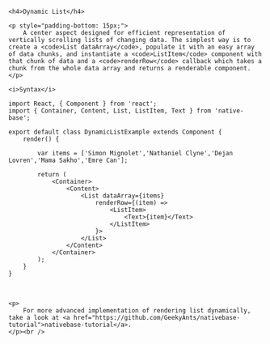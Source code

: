 <div class="section" id="dynamicList">

    <h4>Dynamic List</h4>

    <p style="padding-bottom: 15px;">
        A center aspect designed for efficient representation of vertically scrolling lists of changing data. The simplest way is to create a <code>List dataArray</code>, populate it with an easy array of data chunks, and instantiate a <code>ListItem</code> component with that chunk of data and a <code>renderRow</code> callback which takes a chunk from the whole data array and returns a renderable component.
    </p>

    <i>Syntax</i>

<pre class="line-numbers"><code class="language-jsx">import React, { Component } from 'react';
import { Container, Content, List, ListItem, Text } from 'native-base';
​
export default class DynamicListExample extends Component {
    render() {

        var items = ['Simon Mignolet','Nathaniel Clyne','Dejan Lovren','Mama Sakho','Emre Can'];

        return (
            &lt;Container>
                &lt;Content>
                    &lt;List dataArray={items}
                        renderRow={(item) =>
                            &lt;ListItem>
                                &lt;Text>{item}&lt;/Text>
                            &lt;/ListItem>
                        }>
                    &lt;/List>
                &lt;/Content>
            &lt;/Container>
        );
    }
}
</code></pre><br />

    <p>
        For more advanced implementation of rendering list dynamically, take a look at <a href="https://github.com/GeekyAnts/nativebase-tutorial">nativebase-tutorial</a>.
    </p><br />

</div>
